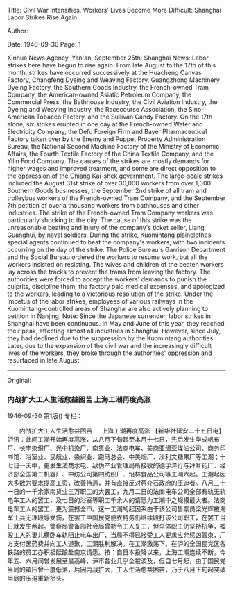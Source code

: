 Title: Civil War Intensifies, Workers' Lives Become More Difficult: Shanghai Labor Strikes Rise Again

Author:

Date: 1946-09-30
Page: 1

Xinhua News Agency, Yan'an, September 25th: Shanghai News: Labor strikes here have begun to rise again. From late August to the 17th of this month, strikes have occurred successively at the Huacheng Canvas Factory, Changfeng Dyeing and Weaving Factory, Guangzhong Machinery Dyeing Factory, the Southern Goods Industry, the French-owned Tram Company, the American-owned Asiatic Petroleum Company, the Commercial Press, the Bathhouse Industry, the Civil Aviation Industry, the Dyeing and Weaving Industry, the Racecourse Association, the Sino-American Tobacco Factory, and the Sullivan Candy Factory. On the 17th alone, six strikes erupted in one day at the French-owned Water and Electricity Company, the Defu Foreign Firm and Bayer Pharmaceutical Factory taken over by the Enemy and Puppet Property Administration Bureau, the National Second Machine Factory of the Ministry of Economic Affairs, the Fourth Textile Factory of the China Textile Company, and the Yilin Food Company. The causes of the strikes are mostly demands for higher wages and improved treatment, and some are direct opposition to the oppression of the Chiang Kai-shek government. The large-scale strikes included the August 31st strike of over 30,000 workers from over 1,000 Southern Goods businesses, the September 2nd strike of all tram and trolleybus workers of the French-owned Tram Company, and the September 7th petition of over a thousand workers from bathhouses and other industries. The strike of the French-owned Tram Company workers was particularly shocking to the city. The cause of this strike was the unreasonable beating and injury of the company's ticket seller, Liang Guanghui, by naval soldiers. During the strike, Kuomintang plainclothes special agents continued to beat the company's workers, with two incidents occurring on the day of the strike. The Police Bureau's Garrison Department and the Social Bureau ordered the workers to resume work, but all the workers insisted on resisting. The wives and children of the beaten workers lay across the tracks to prevent the trams from leaving the factory. The authorities were forced to accept the workers' demands to punish the culprits, discipline them, the factory paid medical expenses, and apologized to the workers, leading to a victorious resolution of the strike. Under the impetus of the labor strikes, employees of various railways in the Kuomintang-controlled areas of Shanghai are also actively planning to petition in Nanjing. Note: Since the Japanese surrender, labor strikes in Shanghai have been continuous. In May and June of this year, they reached their peak, affecting almost all industries in Shanghai. However, since July, they had declined due to the suppression by the Kuomintang authorities. Later, due to the expansion of the civil war and the increasingly difficult lives of the workers, they broke through the authorities' oppression and resurfaced in late August.



<hr /> 

Original: 


### 内战扩大工人生活愈益困苦  上海工潮再度高涨

1946-09-30
第1版()
专栏：

　　内战扩大工人生活愈益困苦
　  上海工潮再度高涨
    【新华社延安二十五日电】沪讯：此间工潮开始再度高涨，从八月下旬起至本月十七日，先后发生华成帆布厂、长丰染织厂、光中机染厂、南货业、法商电车、美商亚细亚煤油公司、商务印书馆、浴室业、民航业、染织业、跑马总会、中美烟厂、沙利文糖果厂等工潮；十七日一天中，更发生法商水电、敌伪产业管理局所接收的德孚洋行与拜耳药厂、经济部全国第二机器厂、中纺公司第四纺织厂、怡林食品公司等工潮六起。工潮起因大多数为要求提高工资，改善待遇，并有直接反对蒋介石政府的压迫者。八月三十一日的一千余家南货业三万职工的大罢工，九月二日的法商电车公司全部有轨无轨电车工人的罢工，及七日的浴室等职工千余人的请愿为工潮中之规模最大者。法商电车工人的罢工，更为震撼全市。这一工潮的起因系由于该公司售票员梁光辉被海军士兵无理殴辱受伤，在罢工中国民党便衣特务仍继续殴打该公司职工，在罢工当日就发生两起。警察局警备部社会局曾勒令工人复工，但全体职工仍坚持抗争，被殴工人的妻儿横卧车轨阻止电车出厂，当局不得已接受工人要求应允惩凶管束，厂方支付医药费并向工人道歉，工潮胜利解决。在工潮激荡下，在沪的全国民党区各铁路的员工亦积极酝酿赴南京请愿。按：自日本投降以来，上海工潮连续不断，今年五、六月间曾发展至最高峰，沪市各业几乎全被波及，但自七月起，由于国民党当局的镇压曾一度低落，后因内战扩大，工人生活愈益困苦，乃于八月下旬起突破当局的压迫重新抬头。
